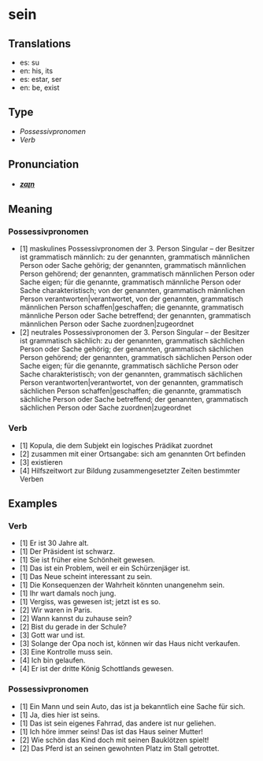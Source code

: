 # sein
## Translations
- es: su
- en: his, its
- es: estar, ser
- en: be, exist
## Type
- _Possessivpronomen_
- _Verb_
## Pronunciation
- **_[zaɪ̯n](https://commons.wikimedia.org/wiki/File:De-sein.ogg)_**
## Meaning
### Possessivpronomen
- [1] maskulines Possessivpronomen der 3. Person Singular – der Besitzer ist grammatisch männlich: zu der genannten, grammatisch männlichen Person oder Sache gehörig; der genannten, grammatisch männlichen Person gehörend; der genannten, grammatisch männlichen Person oder Sache eigen; für die genannte, grammatisch männliche Person oder Sache charakteristisch; von der genannten, grammatisch männlichen Person verantworten|verantwortet, von der genannten, grammatisch männlichen Person schaffen|geschaffen; die genannte, grammatisch männliche Person oder Sache betreffend; der genannten, grammatisch männlichen Person oder Sache zuordnen|zugeordnet
- [2] neutrales Possessivpronomen der 3. Person Singular – der Besitzer ist grammatisch sächlich: zu der genannten, grammatisch sächlichen Person oder Sache gehörig; der genannten, grammatisch sächlichen Person gehörend; der genannten, grammatisch sächlichen Person oder Sache eigen; für die genannte, grammatisch sächliche Person oder Sache charakteristisch; von der genannten, grammatisch sächlichen Person verantworten|verantwortet, von der genannten, grammatisch sächlichen Person schaffen|geschaffen; die genannte, grammatisch sächliche Person oder Sache betreffend; der genannten, grammatisch sächlichen Person oder Sache zuordnen|zugeordnet
### Verb
- [1] Kopula, die dem Subjekt ein logisches Prädikat zuordnet
- [2] zusammen mit einer Ortsangabe: sich am genannten Ort befinden
- [3] existieren
- [4] Hilfszeitwort zur Bildung zusammengesetzter Zeiten bestimmter Verben
## Examples
### Verb
- [1] Er ist 30 Jahre alt.
- [1] Der Präsident ist schwarz.
- [1] Sie ist früher eine Schönheit gewesen.
- [1] Das ist ein Problem, weil er ein Schürzenjäger ist.
- [1] Das Neue scheint interessant zu sein.
- [1] Die Konsequenzen der Wahrheit könnten unangenehm sein.
- [1] Ihr wart damals noch jung.
- [1] Vergiss, was gewesen ist; jetzt ist es so.
- [2] Wir waren in Paris.
- [2] Wann kannst du zuhause sein?
- [2] Bist du gerade in der Schule?
- [3] Gott war und ist.
- [3] Solange der Opa noch ist, können wir das Haus nicht verkaufen.
- [3] Eine Kontrolle muss sein.
- [4] Ich bin gelaufen.
- [4] Er ist der dritte König Schottlands gewesen.
### Possessivpronomen
- [1] Ein Mann und sein Auto, das ist ja bekanntlich eine Sache für sich.
- [1] Ja, dies hier ist seins.
- [1] Das ist sein eigenes Fahrrad, das andere ist nur geliehen.
- [1] Ich höre immer seins! Das ist das Haus seiner Mutter!
- [2] Wie schön das Kind doch mit seinen Bauklötzen spielt!
- [2] Das Pferd ist an seinen gewohnten Platz im Stall getrottet.
